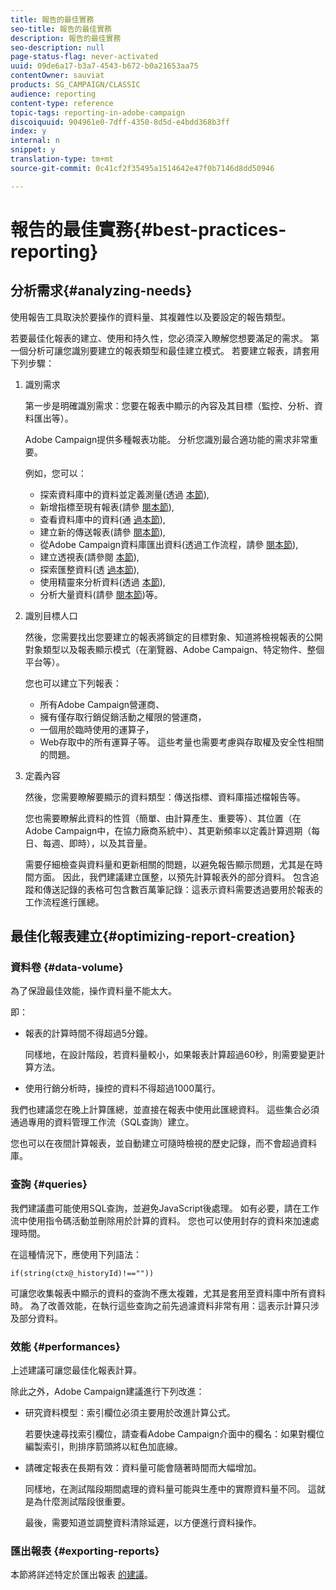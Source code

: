 ```yaml
---
title: 報告的最佳實務
seo-title: 報告的最佳實務
description: 報告的最佳實務
seo-description: null
page-status-flag: never-activated
uuid: 09de6a17-b3a7-4543-b672-b0a21653aa75
contentOwner: sauviat
products: SG_CAMPAIGN/CLASSIC
audience: reporting
content-type: reference
topic-tags: reporting-in-adobe-campaign
discoiquuid: 904961e0-7dff-4350-8d5d-e4bdd368b3ff
index: y
internal: n
snippet: y
translation-type: tm+mt
source-git-commit: 0c41cf2f35495a1514642e47f0b7146d8dd50946

---
```



# 報告的最佳實務{#best-practices-reporting}

## 分析需求{#analyzing-needs}

使用報告工具取決於要操作的資料量、其複雜性以及要設定的報告類型。

若要最佳化報表的建立、使用和持久性，您必須深入瞭解您想要滿足的需求。 第一個分析可讓您識別要建立的報表類型和最佳建立模式。 若要建立報表，請套用下列步驟：

1. 識別需求

   第一步是明確識別需求：您要在報表中顯示的內容及其目標（監控、分析、資料匯出等）。

   Adobe Campaign提供多種報表功能。 分析您識別最合適功能的需求非常重要。

   例如，您可以：

   * 探索資料庫中的資料並定義測量(透過 [本節](../../reporting/using/about-cubes.md)),
   * 新增指標至現有報表(請參 [閱本節](../../reporting/using/about-reports-creation-in-campaign.md)),
   * 查看資料庫中的資料(通 [過本節](../../reporting/using/about-descriptive-analysis.md)),
   * 建立新的傳送報表(請參 [閱本節](../../reporting/using/about-reports-creation-in-campaign.md)),
   * 從Adobe Campaign資料庫匯出資料(透過工作流程，請參 [閱本節](../../workflow/using/about-workflows.md)),
   * 建立透視表(請參閱 [本節](../../reporting/using/creating-a-table.md#creating-a-breakdown-or-pivot-table)),
   * 探索匯整資料(透 [過本節](../../reporting/using/about-cubes.md)),
   * 使用精靈來分析資料(透過 [本節](../../reporting/using/about-descriptive-analysis.md)),
   * 分析大量資料(請參 [閱本節](../../reporting/using/about-reports-creation-in-campaign.md))等。

1. 識別目標人口

   然後，您需要找出您要建立的報表將鎖定的目標對象、知道將檢視報表的公開對象類型以及報表顯示模式（在瀏覽器、Adobe Campaign、特定物件、整個平台等）。

   您也可以建立下列報表：

   * 所有Adobe Campaign營運商、
   * 擁有僅存取行銷促銷活動之權限的營運商，
   * 一個用於臨時使用的運算子，
   * Web存取中的所有運算子等。
   這些考量也需要考慮與存取權及安全性相關的問題。

1. 定義內容

   然後，您需要瞭解要顯示的資料類型：傳送指標、資料庫描述檔報告等。

   您也需要瞭解此資料的性質（簡單、由計算產生、重要等）、其位置（在Adobe Campaign中，在協力廠商系統中）、其更新頻率以定義計算週期（每日、每週、即時），以及其音量。

   需要仔細檢查與資料量和更新相關的問題，以避免報告顯示問題，尤其是在時間方面。 因此，我們建議建立匯整，以預先計算報表外的部分資料。 包含追蹤和傳送記錄的表格可包含數百萬筆記錄：這表示資料需要透過要用於報表的工作流程進行匯總。

## 最佳化報表建立{#optimizing-report-creation}

### 資料卷 {#data-volume}

為了保證最佳效能，操作資料量不能太大。

即：

* 報表的計算時間不得超過5分鐘。

   同樣地，在設計階段，若資料量較小，如果報表計算超過60秒，則需要變更計算方法。

* 使用行銷分析時，操控的資料不得超過1000萬行。

我們也建議您在晚上計算匯總，並直接在報表中使用此匯總資料。 這些集合必須通過專用的資料管理工作流（SQL查詢）建立。

您也可以在夜間計算報表，並自動建立可隨時檢視的歷史記錄，而不會超過資料庫。

### 查詢 {#queries}

我們建議盡可能使用SQL查詢，並避免JavaScript後處理。 如有必要，請在工作流中使用指令碼活動並刪除用於計算的資料。 您也可以使用封存的資料來加速處理時間。

在這種情況下，應使用下列語法：

```
if(string(ctx@_historyId)!==""))
```

可讓您收集報表中顯示的資料的查詢不應太複雜，尤其是套用至資料庫中所有資料時。 為了改善效能，在執行這些查詢之前先過濾資料非常有用：這表示計算只涉及部分資料。

### 效能 {#performances}

上述建議可讓您最佳化報表計算。

除此之外，Adobe Campaign建議進行下列改進：

* 研究資料模型：索引欄位必須主要用於改進計算公式。

   若要快速尋找索引欄位，請查看Adobe Campaign介面中的欄名：如果對欄位編製索引，則排序箭頭將以紅色加底線。

* 請確定報表在長期有效：資料量可能會隨著時間而大幅增加。

   同樣地，在測試階段期間處理的資料量可能與生產中的實際資料量不同。 這就是為什麼測試階段很重要。

   最後，需要知道並調整資料清除延遲，以方便進行資料操作。

### 匯出報表 {#exporting-reports}

本節將詳述特定於匯出報表 [的建議](../../reporting/using/actions-on-reports.md#exporting-a-report)。

